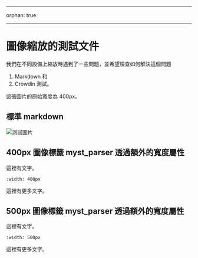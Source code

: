 - - -
orphan: true
- - -

# 圖像縮放的測試文件

我們在不同設備上縮放時遇到了一些問題，並希望檢查如何解決這個問題

1. Markdown 和
1. Crowdin 測試。

這張圖片的原始寬度為 400px。

## 標準 markdown

![測試圖片](../images/setup-wizard/Screenshot_20231202_141912.png)

## 400px 圖像標籤 myst_parser 透過額外的寬度屬性

這裡有文字。

```{image} ../images/setup-wizard/Screenshot_20231202_141912.png
:width: 400px

```

這裡有更多文字。

## 500px 圖像標籤 myst_parser 透過額外的寬度屬性

這裡有文字。

```{image} ../images/setup-wizard/Screenshot_20231202_141912.png
:width: 500px

```

這裡有更多文字。